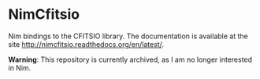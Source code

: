NimCfitsio
==========

Nim bindings to the CFITSIO library. The documentation is available at
the site http://nimcfitsio.readthedocs.org/en/latest/.

**Warning**: This repository is currently archived, as I am no longer interested in Nim.
